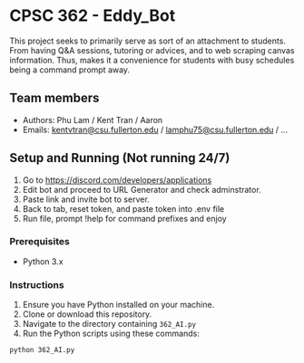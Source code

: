 # CPSC 362 - Eddy_Bot

This project seeks to primarily serve as sort of an attachment to students. 
From having Q&A sessions, tutoring or advices, and to web scraping canvas information.
Thus, makes it a convenience for students with busy schedules being a command prompt away.


## Team members

- Authors: Phu Lam / Kent Tran / Aaron
- Emails:  kentvtran@csu.fullerton.edu / lamphu75@csu.fullerton.edu / ...

## Setup and Running (Not running 24/7)

1. Go to https://discord.com/developers/applications
2. Edit bot and proceed to URL Generator and check adminstrator.
3. Paste link and invite bot to server.
4. Back to tab, reset token, and paste token into .env file
5. Run file, prompt !help for command prefixes and enjoy

### Prerequisites

- Python 3.x

### Instructions

1. Ensure you have Python installed on your machine.
2. Clone or download this repository.
3. Navigate to the directory containing `362_AI.py`
4. Run the Python scripts using these commands:
```bash
python 362_AI.py
```
